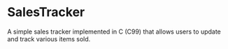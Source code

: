 # SalesTracker
A simple sales tracker implemented in C (C99) that allows users to update and track various items sold.
